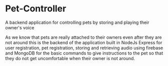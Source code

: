 # Pet-Controller
A backend application for controlling pets by storing and playing their owner's voice

As we know that pets are really attached to their owners even after they are not around this is the backend of the application built in NodeJs Express for user registration, pet registration, storing and retrieving audio using firebase and MongoDB for the basic commands to give instructions to the pet so that they do not get uncomfortable when their owner is not around.
